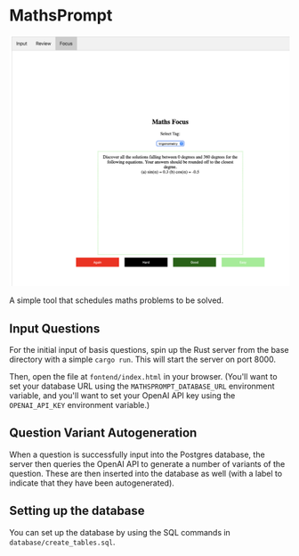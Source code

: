 # MathsPrompt

![](assets/mp-focus.png)

A simple tool that schedules maths problems to be solved.

## Input Questions

For the initial input of basis questions, spin up the Rust server from the base
directory with a simple `cargo run`. This will start the server on port 8000.

Then, open the file at `fontend/index.html` in your browser. (You'll want to 
set your database URL using the `MATHSPROMPT_DATABASE_URL` environment variable,
and you'll want to set your OpenAI API key using the `OPENAI_API_KEY`
environment variable.)

## Question Variant Autogeneration

When a question is successfully input into the Postgres database, the server
then queries the OpenAI API to generate a number of variants of the question.
These are then inserted into the database as well (with a label to indicate that
they have been autogenerated).

## Setting up the database

You can set up the database by using the SQL commands in `database/create_tables.sql`.
